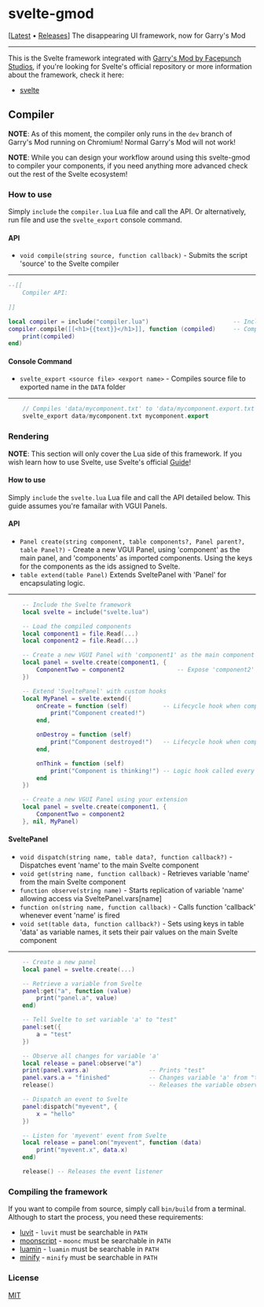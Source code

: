 # svelte-gmod
[[Latest](https://github.com/novacbn/svelte-gmod/releases/latest) &bullet; [Releases](https://github.com/novacbn/svelte-gmod/releases)]
The disappearing UI framework, now for Garry's Mod

---

This is the Svelte framework integrated with [Garry's Mod by Facepunch Studios](https://gmod.facepunch.com), if you're looking for Svelte's official repository or more information about the framework, check it here:

* [svelte](https://github.com/sveltejs/svelte)

## Compiler
**NOTE**: As of this moment, the compiler only runs in the ``dev`` branch of Garry's Mod running on Chromium! Normal Garry's Mod will not work!

**NOTE**: While you can design your workflow around using this svelte-gmod to compiler your components, if you need anything more advanced check out the rest of the Svelte ecosystem!

### How to use
Simply ``include`` the ``compiler.lua`` Lua file and call the API. Or alternatively, run file and use the ``svelte_export`` console command.

#### API
* ``void compile(string source, function callback)`` - Submits the script 'source' to the Svelte compiler
---
```lua
--[[
    Compiler API:
        
]]

local compiler = include("compiler.lua")                        -- Include the compiler
compiler.compile([[<h1>{{text}}</h1>]], function (compiled)     -- Compile a Svelte component
    print(compiled)
end)
```

#### Console Command
* ``svelte_export <source file> <export name>`` - Compiles source file to exported name in the ``DATA`` folder
---
```c++
    // Compiles 'data/mycomponent.txt' to 'data/mycomponent.export.txt'
    svelte_export data/mycomponent.txt mycomponent.export
```

### Rendering
**NOTE**: This section will only cover the Lua side of this framework. If you wish learn how to use Svelte, use Svelte's official [Guide](https://svelte.technology/guide)!

#### How to use
Simply ``include`` the ``svelte.lua`` Lua file and call the API detailed below. This guide assumes you're famailar with VGUI Panels.

#### API
* ``Panel create(string component, table components?, Panel parent?, table Panel?)`` - Create a new VGUI Panel, using 'component' as the main panel, and 'components' as imported components. Using the keys for the components as the ids assigned to Svelte.
* ``table extend(table Panel)`` Extends SveltePanel with 'Panel' for encapsulating logic.
---
```lua
    -- Include the Svelte framework
    local svelte = include("svelte.lua")

    -- Load the compiled components
    local component1 = file.Read(...)
    local component2 = file.Read(...)

    -- Create a new VGUI Panel with 'component1' as the main component
    local panel = svelte.create(component1, {
        ComponentTwo = component2               -- Expose 'component2' as 'ComponentTwo' to Svelte
    })

    -- Extend 'SveltePanel' with custom hooks
    local MyPanel = svelte.extend({
        onCreate = function (self)          -- Lifecycle hook when component is created
            print("Component created!")
        end,

        onDestroy = function (self)
            print("Component destroyed!")   -- Lifecycle hook when component is about to be destroyed
        end,

        onThink = function (self)
            print("Component is thinking!") -- Logic hook called every frame
        end
    })

    -- Create a new VGUI Panel using your extension
    local panel = svelte.create(component1, {
        ComponentTwo = component2
    }, nil, MyPanel)
```

#### SveltePanel
* ``void dispatch(string name, table data?, function callback?)`` - Dispatches event 'name' to the main Svelte component
* ``void get(string name, function callback)`` - Retrieves variable 'name' from the main Svelte component
* ``function observe(string name)`` - Starts replication of variable 'name' allowing access via SveltePanel.vars[name]
* ``function on(string name, function callback)`` - Calls function 'callback' whenever event 'name' is fired
* ``void set(table data, function callback?)`` - Sets using keys in table 'data' as variable names, it sets their pair values on the main Svelte component
---
```lua
    -- Create a new panel
    local panel = svelte.create(...)

    -- Retrieve a variable from Svelte
    panel:get("a", function (value)
        print("panel.a", value)
    end)

    -- Tell Svelte to set variable 'a' to "test"
    panel:set({
        a = "test"
    })

    -- Observe all changes for variable 'a'
    local release = panel:observe("a")
    print(panel.vars.a)                 -- Prints "test"
    panel.vars.a = "finished"           -- Changes variable 'a' from "test" to "finished"
    release()                           -- Releases the variable observer

    -- Dispatch an event to Svelte
    panel:dispatch("myevent", {
        x = "hello"
    })

    -- Listen for 'myevent' event from Svelte
    local release = panel:on("myevent", function (data)
        print("myevent.x", data.x)
    end)

    release() -- Releases the event listener
```

### Compiling the framework
If you want to compile from source, simply call ``bin/build`` from a terminal. Although to start the process, you need these requirements:
* [luvit](https://luvit.io/) - ``luvit`` must be searchable in ``PATH``
* [moonscript](http://moonscript.org) - ``moonc`` must be searchable in ``PATH``
* [luamin](https://github.com/mathiasbynens/luamin) - ``luamin`` must be searchable in ``PATH``
* [minify](github.com/coderaiser/minify) - ``minify`` must be searchable in ``PATH``

### License

[MIT](LICENSE)
